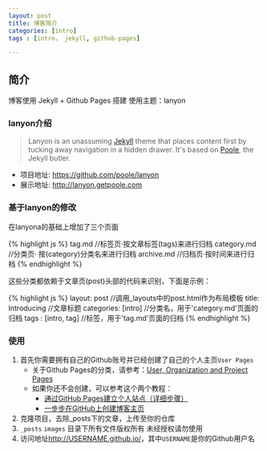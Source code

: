 ```yaml
---
layout: post
title: 博客简介
categories: [intro]
tags : [intro， jekyll, github-pages]

---
```

## 简介
博客使用 Jekyll + Github Pages 搭建
使用主题：lanyon

### lanyon介绍
> Lanyon is an unassuming [Jekyll](http://jekyllrb.com/) theme that places content first by tucking away navigation in a hidden drawer. It's based on [Poole](http://getpoole.com/), the Jekyll butler.

- 项目地址: https://github.com/poole/lanyon
- 展示地址: http://lanyon.getpoole.com


### 基于lanyon的修改
在lanyona的基础上增加了三个页面

{% highlight js %}
tag.md                  //标签页·按文章标签(tags)来进行归档
category.md             //分类页· 按(category)分类名来进行归档
archive.md              //归档页·按时间来进行归档
{% endhighlight %}

这些分类都依赖于文章页(post)头部的代码来识别，下面是示例：

{% highlight js %}
layout: post            //调用_layouts中的post.html作为布局模板
title: Introducing      //文章标题
categories: [intro]     //分类名，用于'category.md'页面的归档
tags : [intro, tag]     //标签，用于'tag.md'页面的归档
{% endhighlight %}

### 使用
1. 首先你需要拥有自己的Github账号并已经创建了自己的个人主页`User Pages`
    - 关于Github Pages的分类，请参考：[User, Organization and Project Pages](https://help.github.com/articles/user-organization-and-project-pages)
    - 如果你还不会创建，可以参考这个两个教程：
        * [通过GitHub Pages建立个人站点（详细步骤）](http://www.cnblogs.com/purediy/archive/2013/03/07/2948892.html)
        * [一步步在GitHub上创建博客主页](http://pchou.info/web-build/2013/01/05/build-github-blog-page-02.html)
2. 克隆项目，去除_posts下的文章，上传至你的仓库
3. `_posts` `images` 目录下所有文件版权所有 未经授权请勿使用
4. 访问地址<http://USERNAME.github.io/>，其中`USERNAME`是你的Github用户名